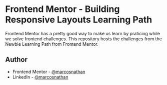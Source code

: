 # Frontend Mentor - Building Responsive Layouts Learning Path

Frontend Mentor has a pretty good way to make us learn by praticing while we solve frontend challenges. This repository hosts the challenges from the Newbie Learning Path from Frontend Mentor.

## Author

- Frontend Mentor - [@marcosnathan](https://www.frontendmentor.io/profile/marcosnathan)
- LinkedIn - [@marcosnathan](https://www.linkedin.com/in/marcosnathan/)